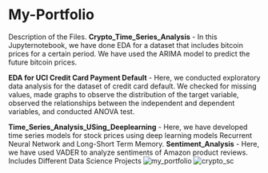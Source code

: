 # My-Portfolio
Description of the Files.
**Crypto_Time_Series_Analysis** - In this Jupyternotebook, we have done EDA for a dataset that includes bitcoin prices for a certain period. We have used the ARIMA model to predict the future bitcoin prices. 

**EDA for UCI Credit Card Payment Default** - Here, we conducted exploratory data analysis for the dataset of credit card default. We checked for missing values, made graphs to observe the distribution of the target variable, observed the relationships between the independent and dependent variables, and conducted ANOVA test.  

**Time_Series_Analysis_USing_Deeplearning** - Here, we have developed time series models for stock prices using deep learning models Recurrent Neural Network and Long-Short Term Memory. 
**Sentiment_Analysis** - Here, we have used VADER to analyze sentiments of Amazon product reviews. 
Includes Different Data Science Projects
![my_portfolio](https://github.com/casper6020/My-Portfolio/assets/147402829/55981a50-1f6f-4c18-8fcf-c7ae108a1280)
![crypto_sc](https://github.com/casper6020/My-Portfolio/assets/147402829/b7ca532a-7fca-4b81-b207-b666f208c539)


